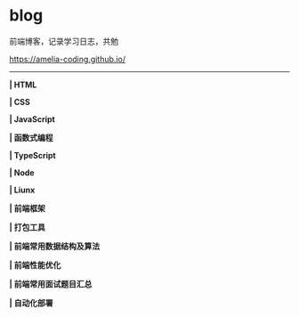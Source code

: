 # blog

前端博客，记录学习日志，共勉

https://amelia-coding.github.io/

<hr>

**| HTML**

**| CSS**

**| JavaScript**<br>

**| 函数式编程**

**| TypeScript**

**| Node**

**| Liunx**

**| 前端框架**

**| 打包工具**

**| 前端常用数据结构及算法**

**| 前端性能优化**

**| 前端常用面试题目汇总**

**| 自动化部署**
